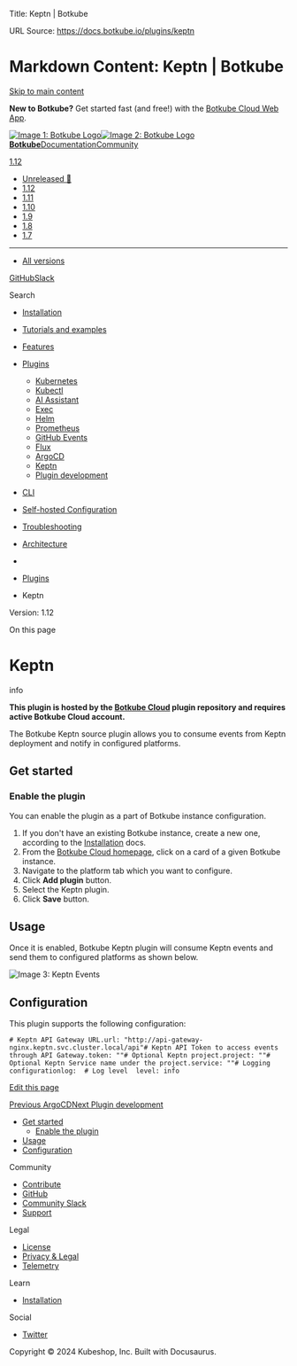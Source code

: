 Title: Keptn | Botkube

URL Source: https://docs.botkube.io/plugins/keptn

Markdown Content:
Keptn | Botkube
===============
       

[Skip to main content](https://docs.botkube.io/plugins/keptn#__docusaurus_skipToContent_fallback)

**New to Botkube?** Get started fast (and free!) with the [Botkube Cloud Web App](https://app.botkube.io/).

[![Image 1: Botkube Logo](https://docs.botkube.io/images/botkube-black.svg)![Image 2: Botkube Logo](https://docs.botkube.io/images/botkube-white.svg) **Botkube**](https://docs.botkube.io/)[Documentation](https://docs.botkube.io/)[Community](https://docs.botkube.io/community/contribute/)

[1.12](https://docs.botkube.io/)

*   [Unreleased 🚧](https://docs.botkube.io/next/plugins/keptn)
*   [1.12](https://docs.botkube.io/plugins/keptn)
*   [1.11](https://docs.botkube.io/1.11/plugins/keptn)
*   [1.10](https://docs.botkube.io/1.10/)
*   [1.9](https://docs.botkube.io/1.9/)
*   [1.8](https://docs.botkube.io/1.8/)
*   [1.7](https://docs.botkube.io/1.7/)
*   * * *
    
*   [All versions](https://docs.botkube.io/versions)

[GitHub](https://github.com/kubeshop/botkube)[Slack](https://join.botkube.io/)

Search

*   [Installation](https://docs.botkube.io/)
    
*   [Tutorials and examples](https://docs.botkube.io/examples-and-tutorials/)
    
*   [Features](https://docs.botkube.io/features/event-notifications)
    
*   [Plugins](https://docs.botkube.io/plugins/)
    
    *   [Kubernetes](https://docs.botkube.io/plugins/kubernetes)
    *   [Kubectl](https://docs.botkube.io/plugins/kubectl)
    *   [AI Assistant](https://docs.botkube.io/plugins/ai-assistant)
    *   [Exec](https://docs.botkube.io/plugins/exec)
    *   [Helm](https://docs.botkube.io/plugins/helm)
    *   [Prometheus](https://docs.botkube.io/plugins/prometheus)
    *   [GitHub Events](https://docs.botkube.io/plugins/github-events)
    *   [Flux](https://docs.botkube.io/plugins/flux)
    *   [ArgoCD](https://docs.botkube.io/plugins/argocd)
    *   [Keptn](https://docs.botkube.io/plugins/keptn)
    *   [Plugin development](https://docs.botkube.io/plugins/development/)
        
*   [CLI](https://docs.botkube.io/cli/getting-started)
    
*   [Self-hosted Configuration](https://docs.botkube.io/self-hosted-configuration/)
    
*   [Troubleshooting](https://docs.botkube.io/troubleshooting/common-problems)
    
*   [Architecture](https://docs.botkube.io/architecture/)
    

*   [](https://docs.botkube.io/)
*   [Plugins](https://docs.botkube.io/plugins/)
*   Keptn

Version: 1.12

On this page

Keptn
=====

info

**This plugin is hosted by the [Botkube Cloud](https://app.botkube.io/) plugin repository and requires active Botkube Cloud account.**

The Botkube Keptn source plugin allows you to consume events from Keptn deployment and notify in configured platforms.

Get started[​](https://docs.botkube.io/plugins/keptn#get-started "Direct link to Get started")
----------------------------------------------------------------------------------------------

### Enable the plugin[​](https://docs.botkube.io/plugins/keptn#enable-the-plugin "Direct link to Enable the plugin")

You can enable the plugin as a part of Botkube instance configuration.

1.  If you don't have an existing Botkube instance, create a new one, according to the [Installation](https://docs.botkube.io/) docs.
2.  From the [Botkube Cloud homepage](https://app.botkube.io/), click on a card of a given Botkube instance.
3.  Navigate to the platform tab which you want to configure.
4.  Click **Add plugin** button.
5.  Select the Keptn plugin.
6.  Click **Save** button.

Usage[​](https://docs.botkube.io/plugins/keptn#usage "Direct link to Usage")
----------------------------------------------------------------------------

Once it is enabled, Botkube Keptn plugin will consume Keptn events and send them to configured platforms as shown below.

![Image 3: Keptn Events](https://docs.botkube.io/assets/images/keptn-events-0758acae069a3caf19ba8b0451a5c7cc.png)

Configuration[​](https://docs.botkube.io/plugins/keptn#configuration "Direct link to Configuration")
----------------------------------------------------------------------------------------------------

This plugin supports the following configuration:

```
# Keptn API Gateway URL.url: "http://api-gateway-nginx.keptn.svc.cluster.local/api"# Keptn API Token to access events through API Gateway.token: ""# Optional Keptn project.project: ""# Optional Keptn Service name under the project.service: ""# Logging configurationlog:  # Log level  level: info
```

[Edit this page](https://github.com/kubeshop/botkube-docs/edit/main/versioned_docs/version-1.12/plugins/keptn.md)

[Previous ArgoCD](https://docs.botkube.io/plugins/argocd)[Next Plugin development](https://docs.botkube.io/plugins/development/)

*   [Get started](https://docs.botkube.io/plugins/keptn#get-started)
    *   [Enable the plugin](https://docs.botkube.io/plugins/keptn#enable-the-plugin)
*   [Usage](https://docs.botkube.io/plugins/keptn#usage)
*   [Configuration](https://docs.botkube.io/plugins/keptn#configuration)

Community

*   [Contribute](https://docs.botkube.io/community/contribute)
*   [GitHub](https://github.com/kubeshop/botkube)
*   [Community Slack](https://join.botkube.io/)
*   [Support](https://docs.botkube.io/support)

Legal

*   [License](https://docs.botkube.io/license)
*   [Privacy & Legal](https://botkube.io/privacy-policy)
*   [Telemetry](https://docs.botkube.io/telemetry)

Learn

*   [Installation](https://docs.botkube.io/)

Social

*   [Twitter](https://twitter.com/Botkube_io)

Copyright © 2024 Kubeshop, Inc. Built with Docusaurus.
